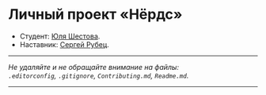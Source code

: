 # Личный проект «Нёрдс»

* Студент: [Юля Шестова](https://up.htmlacademy.ru/htmlcss/19/user/312075).
* Наставник: [Сергей Рубец](https://htmlacademy.ru/profile/amator).

---

_Не удаляйте и не обращайте внимание на файлы:_<br>
_`.editorconfig`, `.gitignore`, `Contributing.md`, `Readme.md`._

---

